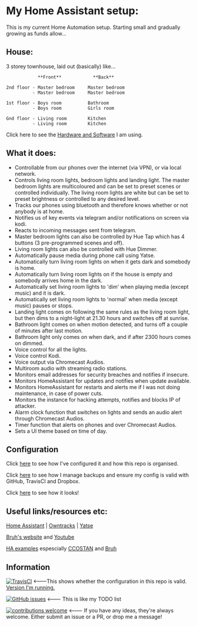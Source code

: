 # My Home Assistant setup:

This is my current Home Automation setup.  Starting small and gradually growing as funds allow...

## House:

3 storey townhouse, laid out (basically) like...

```
            **Front**            **Back**

2nd floor - Master bedroom     Master bedroom
          - Master bedroom     Master bedroom

1st floor - Boys room          Bathroom
          - Boys room          Girls room

Gnd floor - Living room        Kitchen
          - Living room        Kitchen
```

Click here to see the [Hardware and Software](extras/readme_files/hardware_software.md) I am using.

## What it does:

 - Controllable from our phones over the internet (via VPN), or via local network.
 - Controls living room lights, bedroom lights and landing light.  The master bedroom lights are multicoloured and can be set to preset scenes or controlled individually.  The living room lights are white but can be set to preset brightness or controlled to any desired level.
 - Tracks our phones using bluetooth and therefore knows whether or not anybody is at home.
 - Notifies us of key events via telegram and/or notifications on screen via kodi.
 - Reacts to incoming messages sent from telegram.
 - Master bedroom lights can also be controlled by Hue Tap which has 4 buttons (3 pre-programmed scenes and off).
 - Living room lights can also be controlled with Hue Dimmer.
 - Automatically pause media during phone call using Yatse.
 - Automatically turn living room lights on when it gets dark and somebody is home.
 - Automatically turn living room lights on if the house is empty and somebody arrives home in the dark.
 - Automatically set living room lights to 'dim' when playing media (except music) and it is dark.
 - Automatically set living room lights to 'normal' when media (except music) pauses or stops.
 - Landing light comes on following the same rules as the living room light, but then dims to a night-light at 21.30 hours and switches off at sunrise.
 - Bathroom light comes on when motion detected, and turns off a couple of minutes after last motion.
 - Bathroom light only comes on when dark, and if after 2300 hours comes on dimmed.
 - Voice control for all the lights.
 - Voice control Kodi.
 - Voice output via Chromecast Audios.
 - Multiroom audio with streaming radio stations.
 - Monitors email addresses for security breaches and notifies if insecure.
 - Monitors HomeAssistant for updates and notifies when update available.
 - Monitors HomeAssistant for restarts and alerts me if I was not doing maintenance, in case of power cuts.
 - Monitors the instance for hacking attempts, notifies and blocks IP of attacker.
 - Alarm clock function that switches on lights and sends an audio alert through Chromecast Audios.
 - Timer function that alerts on phones and over Chromecast Audios.
 - Sets a UI theme based on time of day.
 
## Configuration

Click [here](extras/readme_files/configuration.md) to see how I've configured it and how this repo is organised.

Click [here](extras/readme_files/backups.md) to see how I manage backups and ensure my config is valid with GitHub, TravisCI and Dropbox.

Click [here](extras/readme_files/screenshots.md) to see how it looks!

## Useful links/resources etc:

[Home Assistant](http://home-assistant.io) | [Owntracks](http://owntracks.org/) | [Yatse](http://yatse.tv/redmine/projects/yatse)

[Bruh's website](http://www.bruhautomation.com/) and [Youtube](https://www.youtube.com/c/bruhautomation1)

[HA examples](https://home-assistant.io/cookbook/) espescially [CCOSTAN](https://github.com/CCOSTAN/Home-AssistantConfig) and [Bruh](https://github.com/bruhautomation/BRUH3-Home-Assistant-Configuration)

## Information

[![TravisCI](https://travis-ci.org/mf-social/Home-Assistant.svg?branch=master)](https://travis-ci.org/mf-social/Home-Assistant) <---This shows whether the configuration in this repo is valid. [Version I'm running.](.HA_VERSION)

[![GitHub issues](https://img.shields.io/github/issues/mf-social/Home-Assistant.svg)](https://github.com/mf-social/Home-Assistant/issues) <--- This is like my TODO list

[![contributions welcome](https://img.shields.io/badge/contributions-welcome-blue.svg?style=flat)](https://github.com/mf-social/Home-Assistant/pulls) <--- If you have any ideas, they're always welcome.  Either submit an issue or a PR, or drop me a message!